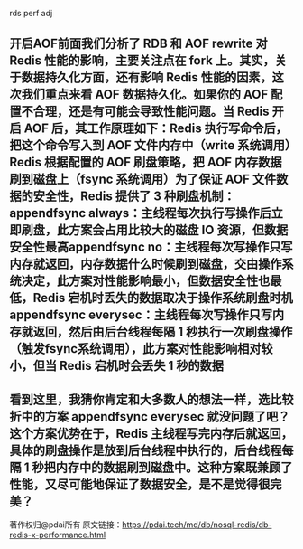 rds perf adj


开启AOF前面我们分析了 RDB 和 AOF rewrite 对 Redis 性能的影响，主要关注点在 fork 上。其实，关于数据持久化方面，还有影响 Redis 性能的因素，这次我们重点来看 AOF 数据持久化。如果你的 AOF 配置不合理，还是有可能会导致性能问题。当 Redis 开启 AOF 后，其工作原理如下：Redis 执行写命令后，把这个命令写入到 AOF 文件内存中（write 系统调用）Redis 根据配置的 AOF 刷盘策略，把 AOF 内存数据刷到磁盘上（fsync 系统调用）为了保证 AOF 文件数据的安全性，Redis 提供了 3 种刷盘机制：appendfsync always：主线程每次执行写操作后立即刷盘，此方案会占用比较大的磁盘 IO 资源，但数据安全性最高appendfsync no：主线程每次写操作只写内存就返回，内存数据什么时候刷到磁盘，交由操作系统决定，此方案对性能影响最小，但数据安全性也最低，Redis 宕机时丢失的数据取决于操作系统刷盘时机appendfsync everysec：主线程每次写操作只写内存就返回，然后由后台线程每隔 1 秒执行一次刷盘操作（触发fsync系统调用），此方案对性能影响相对较小，但当 Redis 宕机时会丢失 1 秒的数据
------
看到这里，我猜你肯定和大多数人的想法一样，选比较折中的方案 appendfsync everysec 就没问题了吧？这个方案优势在于，Redis 主线程写完内存后就返回，具体的刷盘操作是放到后台线程中执行的，后台线程每隔 1 秒把内存中的数据刷到磁盘中。这种方案既兼顾了性能，又尽可能地保证了数据安全，是不是觉得很完美？
------
著作权归@pdai所有
原文链接：https://pdai.tech/md/db/nosql-redis/db-redis-x-performance.html